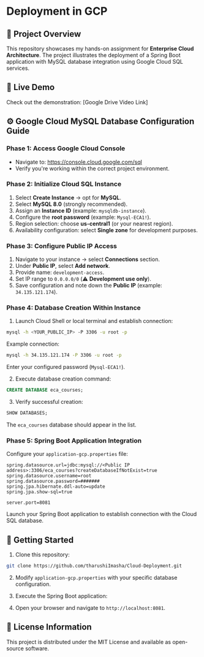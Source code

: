 # Deployment in GCP

## 🌟 Project Overview
This repository showcases my hands-on assignment for **Enterprise Cloud Architecture**. The project illustrates the deployment of a Spring Boot application with MySQL database integration using Google Cloud SQL services.

## 🎥 Live Demo
Check out the demonstration: [Google Drive Video Link]

## ⚙️ Google Cloud MySQL Database Configuration Guide

### Phase 1: Access Google Cloud Console
* Navigate to: https://console.cloud.google.com/sql
* Verify you're working within the correct project environment.

### Phase 2: Initialize Cloud SQL Instance
1. Select **Create Instance** → opt for **MySQL**.
2. Select **MySQL 8.0** (strongly recommended).
3. Assign an **Instance ID** (example: `mysqldb-instance`).
4. Configure the **root password** (example: `Mysql-ECA1!`).
5. Region selection: choose **us-central1** (or your nearest region).
6. Availability configuration: select **Single zone** for development purposes.

### Phase 3: Configure Public IP Access
1. Navigate to your instance → select **Connections** section.
2. Under **Public IP**, select **Add network**.
3. Provide name: `development-access`.
4. Set IP range to `0.0.0.0/0` (⚠️ **Development use only**).
5. Save configuration and note down the **Public IP** (example: `34.135.121.174`).

### Phase 4: Database Creation Within Instance
1. Launch Cloud Shell or local terminal and establish connection:

```bash
mysql -h <YOUR_PUBLIC_IP> -P 3306 -u root -p
```

Example connection:

```bash
mysql -h 34.135.121.174 -P 3306 -u root -p
```

Enter your configured password (`Mysql-ECA1!`).

2. Execute database creation command:

```sql
CREATE DATABASE eca_courses;
```

3. Verify successful creation:

```sql
SHOW DATABASES;
```

The `eca_courses` database should appear in the list.

### Phase 5: Spring Boot Application Integration
Configure your `application-gcp.properties` file:

```properties
spring.datasource.url=jdbc:mysql://<Public IP address>:3306/eca_courses?createDatabaseIfNotExist=true
spring.datasource.username=root
spring.datasource.password=#######
spring.jpa.hibernate.ddl-auto=update
spring.jpa.show-sql=true

server.port=8081
```

Launch your Spring Boot application to establish connection with the Cloud SQL database.

## 🚀 Getting Started

1. Clone this repository:

```bash
git clone https://github.com/tharushiImasha/Cloud-Deployment.git
```

2. Modify `application-gcp.properties` with your specific database configuration.
3. Execute the Spring Boot application:

4. Open your browser and navigate to `http://localhost:8081`.


## 📄 License Information
This project is distributed under the MIT License and available as open-source software.